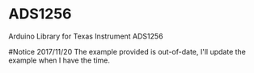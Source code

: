 # ADS1256
Arduino Library for Texas Instrument ADS1256

#Notice 2017/11/20
The example provided is out-of-date, I'll update the example when I have the time.
